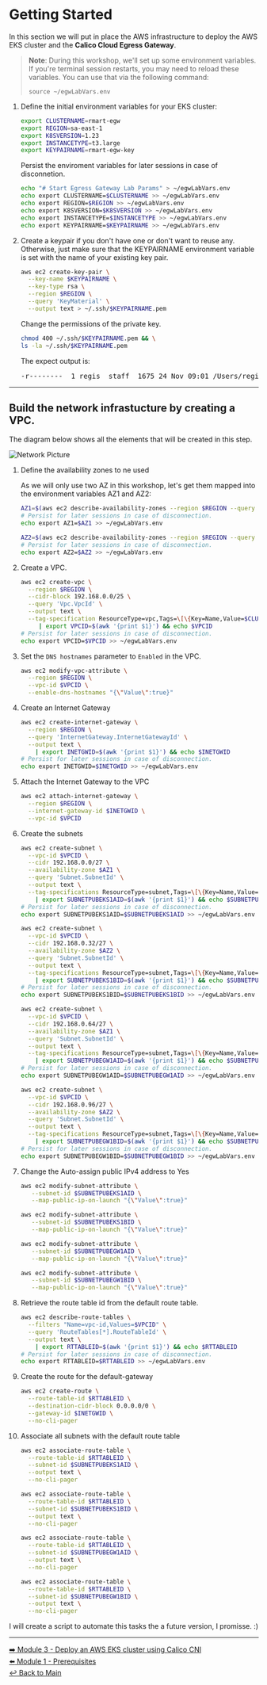 # Getting Started

In this section we will put in place the AWS infrastructure to deploy the AWS EKS cluster and the **Calico Cloud Egress Gateway**.

> **Note**: During this workshop, we'll set up some environment variables. If you're terminal session restarts, you may need to reload these variables. You can use that via the following command: <p>
`source ~/egwLabVars.env`

1. Define the initial environment variables for your EKS cluster:

   ```bash
   export CLUSTERNAME=rmart-egw
   export REGION=sa-east-1
   export K8SVERSION=1.23
   export INSTANCETYPE=t3.large
   export KEYPAIRNAME=rmart-egw-key
   ```

   Persist the enviroment variables for later sessions in case of disconnetion.
   
   ```bash
   echo "# Start Egress Gateway Lab Params" > ~/egwLabVars.env
   echo export CLUSTERNAME=$CLUSTERNAME >> ~/egwLabVars.env
   echo export REGION=$REGION >> ~/egwLabVars.env
   echo export K8SVERSION=$K8SVERSION >> ~/egwLabVars.env
   echo export INSTANCETYPE=$INSTANCETYPE >> ~/egwLabVars.env
   echo export KEYPAIRNAME=$KEYPAIRNAME >> ~/egwLabVars.env
   ```

2. Create a keypair if you don't have one or don't want to reuse any. Otherwise, just make sure that the KEYPAIRNAME environment variable is set with the name of your existing key pair.

   ```bash
   aws ec2 create-key-pair \
     --key-name $KEYPAIRNAME \
     --key-type rsa \
     --region $REGION \
     --query 'KeyMaterial' \
     --output text > ~/.ssh/$KEYPAIRNAME.pem
   ```

   Change the permissions of the private key.

   ```bash
   chmod 400 ~/.ssh/$KEYPAIRNAME.pem && \
   ls -la ~/.ssh/$KEYPAIRNAME.pem
   ```

   The expect output is:

   <pre>
   -r--------  1 regis  staff  1675 24 Nov 09:01 /Users/regis/.ssh/rmart-egw-key.pem
   </pre>

---

## Build the network infrastucture by creating a VPC.

The diagram below shows all the elements that will be created in this step.

![Network Picture]()

1. Define the availability zones to ne used   
   
   As we will only use two AZ in this workshop, let's get them mapped into the environment variables AZ1 and AZ2:
   
   ```bash
   AZ1=$(aws ec2 describe-availability-zones --region $REGION --query 'AvailabilityZones[0].ZoneName' --out text)
   # Persist for later sessions in case of disconnection.
   echo export AZ1=$AZ1 >> ~/egwLabVars.env
   ```
   
   ```bash
   AZ2=$(aws ec2 describe-availability-zones --region $REGION --query 'AvailabilityZones[1].ZoneName' --out text)
   # Persist for later sessions in case of disconnection.
   echo export AZ2=$AZ2 >> ~/egwLabVars.env
   ```

1. Create a VPC.

   ```bash
   aws ec2 create-vpc \
     --region $REGION \
     --cidr-block 192.168.0.0/25 \
     --query 'Vpc.VpcId' \
     --output text \
     --tag-specification ResourceType=vpc,Tags=\[\{Key=Name,Value=$CLUSTERNAME-vpc\}\] \
        | export VPCID=$(awk '{print $1}') && echo $VPCID
   # Persist for later sessions in case of disconnection.
   echo export VPCID=$VPCID >> ~/egwLabVars.env 
   ```

2. Set the `DNS hostnames` parameter to `Enabled` in the VPC.

   ```bash
   aws ec2 modify-vpc-attribute \
     --region $REGION \
     --vpc-id $VPCID \
     --enable-dns-hostnames "{\"Value\":true}" 
   ```

3. Create an Internet Gateway

   ```bash
   aws ec2 create-internet-gateway \
     --region $REGION \
     --query 'InternetGateway.InternetGatewayId' \
     --output text \
       | export INETGWID=$(awk '{print $1}') && echo $INETGWID
   # Persist for later sessions in case of disconnection.
   echo export INETGWID=$INETGWID >> ~/egwLabVars.env 
   ```

4. Attach the Internet Gateway to the VPC

   ```bash
   aws ec2 attach-internet-gateway \
     --region $REGION \
     --internet-gateway-id $INETGWID \
     --vpc-id $VPCID
   ```

5. Create the subnets
 
   ```bash
   aws ec2 create-subnet \
     --vpc-id $VPCID \
     --cidr 192.168.0.0/27 \
     --availability-zone $AZ1 \
     --query 'Subnet.SubnetId' \
     --output text \
     --tag-specifications ResourceType=subnet,Tags=\[\{Key=Name,Value=SubnetPublicEKS1A\}\] \
       | export SUBNETPUBEKS1AID=$(awk '{print $1}') && echo $SUBNETPUBEKS1AID
   # Persist for later sessions in case of disconnection.
   echo export SUBNETPUBEKS1AID=$SUBNETPUBEKS1AID >> ~/egwLabVars.env 
   ```

   ```bash
   aws ec2 create-subnet \
     --vpc-id $VPCID \
     --cidr 192.168.0.32/27 \
     --availability-zone $AZ2 \
     --query 'Subnet.SubnetId' \
     --output text \
     --tag-specifications ResourceType=subnet,Tags=\[\{Key=Name,Value=SubnetPublicEKS1B\}\] \
       | export SUBNETPUBEKS1BID=$(awk '{print $1}') && echo $SUBNETPUBEKS1BID
   # Persist for later sessions in case of disconnection.
   echo export SUBNETPUBEKS1BID=$SUBNETPUBEKS1BID >> ~/egwLabVars.env 
   ```

   ```bash   
   aws ec2 create-subnet \
     --vpc-id $VPCID \
     --cidr 192.168.0.64/27 \
     --availability-zone $AZ1 \
     --query 'Subnet.SubnetId' \
     --output text \
     --tag-specifications ResourceType=subnet,Tags=\[\{Key=Name,Value=SubnetPublicEGW1A\}\] \
       | export SUBNETPUBEGW1AID=$(awk '{print $1}') && echo $SUBNETPUBEGW1AID
   # Persist for later sessions in case of disconnection.
   echo export SUBNETPUBEGW1AID=$SUBNETPUBEGW1AID >> ~/egwLabVars.env 
   ```

   ```bash   
   aws ec2 create-subnet \
     --vpc-id $VPCID \
     --cidr 192.168.0.96/27 \
     --availability-zone $AZ2 \
     --query 'Subnet.SubnetId' \
     --output text \
     --tag-specifications ResourceType=subnet,Tags=\[\{Key=Name,Value=SubnetPublicEGW1B\}\] \
       | export SUBNETPUBEGW1BID=$(awk '{print $1}') && echo $SUBNETPUBEGW1BID
   # Persist for later sessions in case of disconnection.
   echo export SUBNETPUBEGW1BID=$SUBNETPUBEGW1BID >> ~/egwLabVars.env 
   ```

6. Change the Auto-assign public IPv4 address to Yes

   ```bash
   aws ec2 modify-subnet-attribute \
      --subnet-id $SUBNETPUBEKS1AID \
      --map-public-ip-on-launch "{\"Value\":true}" 
   
   aws ec2 modify-subnet-attribute \
      --subnet-id $SUBNETPUBEKS1BID \
      --map-public-ip-on-launch "{\"Value\":true}" 
   
   aws ec2 modify-subnet-attribute \
      --subnet-id $SUBNETPUBEGW1AID \
      --map-public-ip-on-launch "{\"Value\":true}" 
   
   aws ec2 modify-subnet-attribute \
      --subnet-id $SUBNETPUBEGW1BID \
      --map-public-ip-on-launch "{\"Value\":true}" 
   ```

7. Retrieve the route table id from the default route table.

   ```bash
   aws ec2 describe-route-tables \
     --filters "Name=vpc-id,Values=$VPCID" \
     --query 'RouteTables[*].RouteTableId' \
     --output text \
       | export RTTABLEID=$(awk '{print $1}') && echo $RTTABLEID
   # Persist for later sessions in case of disconnection.
   echo export RTTABLEID=$RTTABLEID >> ~/egwLabVars.env 
   ```

8. Create the route for the default-gateway

   ```bash
   aws ec2 create-route \
     --route-table-id $RTTABLEID \
     --destination-cidr-block 0.0.0.0/0 \
     --gateway-id $INETGWID \
     --no-cli-pager
   ```

9. Associate all subnets with the default route table

   ```bash
   aws ec2 associate-route-table \
     --route-table-id $RTTABLEID \
     --subnet-id $SUBNETPUBEKS1AID \
     --output text \
     --no-cli-pager
   
   aws ec2 associate-route-table \
     --route-table-id $RTTABLEID \
     --subnet-id $SUBNETPUBEKS1BID \
     --output text \
     --no-cli-pager
   
   aws ec2 associate-route-table \
     --route-table-id $RTTABLEID \
     --subnet-id $SUBNETPUBEGW1AID \
     --output text \
     --no-cli-pager
   
   aws ec2 associate-route-table \
     --route-table-id $RTTABLEID \
     --subnet-id $SUBNETPUBEGW1BID \
     --output text \
     --no-cli-pager
   ```

I will create a script to automate this tasks the a future version, I promisse. :)

---

[:arrow_right: Module 3 - Deploy an AWS EKS cluster using Calico CNI](/modules/module-3-deploy-eks.md)  
[:arrow_left: Module 1 - Prerequisites](/modules/module-1-prereq.md)  
[:leftwards_arrow_with_hook: Back to Main](/README.md)  